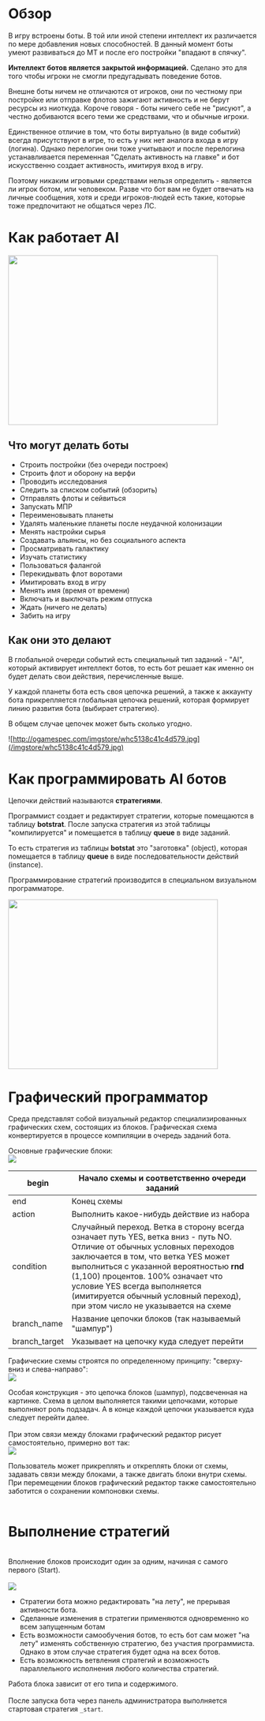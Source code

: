 # Обзор

В игру встроены боты. В той или иной степени интеллект их различается по мере добавления новых способностей. В данный момент боты умеют развиваться до МТ и после его постройки "впадают в спячку".

**Интеллект ботов является закрытой информацией.** Сделано это для того чтобы игроки не смогли предугадывать поведение ботов.

Внешне боты ничем не отличаются от игроков, они по честному при постройке или отправке флотов зажигают активность и не берут ресурсы из ниоткуда. Короче говоря - боты ничего себе не "рисуют", а честно добиваются всего теми же средствами, что и обычные игроки.

Единственное отличие в том, что боты виртуально (в виде событий) всегда присутствуют в игре, то есть у них нет аналога входа в игру (логина). Однако перелогин они тоже учитывают и после перелогина устанавливается переменная "Сделать активность на главке" и бот искусственно создает активность, имитируя вход в игру.

Поэтому никаким игровыми средствами нельзя определить - является ли игрок ботом, или человеком. Разве что бот вам не будет отвечать на личные сообщения, хотя и среди игроков-людей есть такие, которые тоже предпочитают не общаться через ЛС.

# Как работает AI

<a href='http://www.youtube.com/watch?feature=player_embedded&v=4DdlG0zwLAI' target='_blank'><img src='http://img.youtube.com/vi/4DdlG0zwLAI/0.jpg' width='425' height=344 /></a>

## Что могут делать боты
  * Строить постройки (без очереди построек)
  * Строить флот и оборону на верфи
  * Проводить исследования
  * Следить за списком событий (обзорить)
  * Отправлять флоты и сейвиться
  * Запускать МПР
  * Переименовывать планеты
  * Удалять маленькие планеты после неудачной колонизации
  * Менять настройки сырья
  * Создавать альянсы, но без социального аспекта
  * Просматривать галактику
  * Изучать статистику
  * Пользоваться фалангой
  * Перекидывать флот воротами
  * Имитировать вход в игру
  * Менять имя (время от времени)
  * Включать и выключать режим отпуска
  * Ждать (ничего не делать)
  * Забить на игру

## Как они это делают

В глобальной очереди событий есть специальный тип заданий - "AI", который активирует интеллект ботов, то есть бот решает как именно он будет делать свои действия, перечисленные выше.

У каждой планеты бота есть своя цепочка решений, а также к аккаунту бота прикрепляется глобальная цепочка решений, которая формирует линию развития бота (выбирает стратегию).

В общем случае цепочек может быть сколько угодно.

![http://ogamespec.com/imgstore/whc5138c41c4d579.jpg](/imgstore/whc5138c41c4d579.jpg)

# Как программировать AI ботов

Цепочки действий называются **стратегиями**.

Программист создает и редактирует стратегии, которые помещаются в таблицу **botstrat**. После запуска стратегия из этой таблицы "компилируется" и помещается в таблицу **queue** в виде заданий.

То есть стратегия из таблицы **botstat** это "заготовка" (object), которая помещается в таблицу **queue** в виде последовательности действий (instance).

Программирование стратегий производится в специальном визуальном программаторе.

<a href='http://www.youtube.com/watch?feature=player_embedded&v=rCzImdVfRwE' target='_blank'><img src='http://img.youtube.com/vi/rCzImdVfRwE/0.jpg' width='425' height=344 /></a>

# Графический программатор

Среда представлят собой визуальный редактор специализированных графических схем, состоящих из блоков. Графическая схема конвертируется в процессе компиляции в очередь заданий бота.

Основные графические блоки:<br>
<img src='/imgstore/bots002.jpg' />

<table><thead><th>begin</th><th>Начало схемы и соответственно очереди заданий</th></thead><tbody>
<tr><td>end</td><td>Конец схемы</td></tr>
<tr><td>action</td><td>Выполнить какое-нибудь действие из набора</td></tr>
<tr><td>condition</td><td>Случайный переход. Ветка в сторону всегда означает путь YES, ветка вниз - путь NO. Отличие от обычных условных переходов заключается в том, что ветка YES может выполниться с указанной вероятностью <b>rnd</b> (1,100) процентов. 100% означает что условие YES всегда выполняется (имитируется обычный условный переход), при этом число не указывается на схеме</td></tr>
<tr><td>branch_name</td><td>Название цепочки блоков (так называемый "шампур")</td></tr>
<tr><td>branch_target</td><td>Указывает на цепочку куда следует перейти</td></tr></tbody></table>

Графические схемы строятся по определенному принципу: "сверху-вниз и слева-направо":<br>
<img src='/imgstore/bots003.jpg' />

Особая конструкция - это цепочка блоков (шампур), подсвеченная на картинке. Схема в целом выполняется такими цепочками, которые выполняют роль подзадач. А в конце каждой цепочки указывается куда следует перейти далее.<br>
<br>
При этом связи между блоками графический редактор рисует самостоятельно, примерно вот так: <br>
<img src='/imgstore/resized_whc51dabba016b15.jpg' />

Пользователь может прикреплять и откреплять блоки от схемы, задавать связи между блоками, а также двигать блоки внутри схемы. При перемещении блоков графический редактор также самостоятельно заботится о сохранении компоновки схемы.<br>
<br>
<h1>Выполнение стратегий</h1>

<br>
Вполнение блоков происходит один за одним, начиная с самого первого (Start).<br>
<br>
<img src='/imgstore/resized_whc51dd447fe4417.jpg' />

<ul><li>Стратегии бота можно редактировать "на лету", не прерывая активности бота.<br>
</li><li>Сделанные изменения в стратегии применяются одновременно ко всем запущенным ботам<br>
</li><li>Есть возможности самообучения ботов, то есть бот сам может "на лету" изменять собственную стратегию, без участия программиста. Однако в этом случае стратегия будет одна на всех ботов.<br>
</li><li>Есть возможность ветвления стратегий и возможность параллельного исполнения любого количества стратегий.</li></ul>

Работа блока зависит от его типа и содержимого.<br>
<br>
После запуска бота через панель администратора выполняется стартовая стратегия `_start`.
